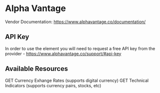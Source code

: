 # Alpha Vantage

Vendor Documentation: https://www.alphavantage.co/documentation/

## API Key
In order to use the element you will need to request a free API key from the provider - https://www.alphavantage.co/support/#api-key

## Available Resources
GET Currency Exhange Rates (supports digital currency)
GET Technical Indicators (supports currency pairs, stocks, etc)